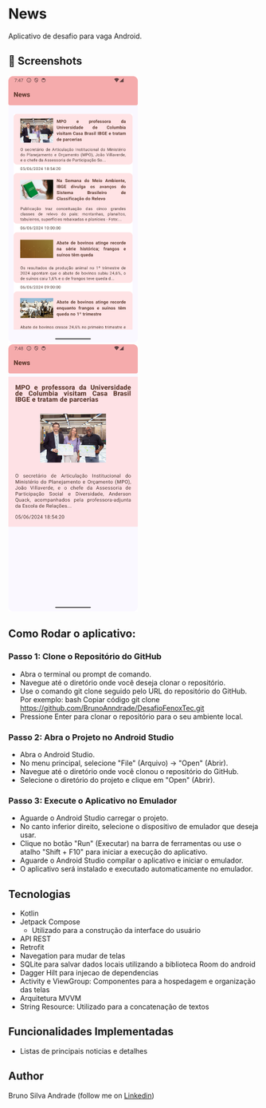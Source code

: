 # News
Aplicativo de desafio para vaga Android. 

## :camera_flash: Screenshots
<!-- You can add more screenshots here if you like -->
<img src="/result/imagem1.png" width="260">&emsp;<img src="/result/imagem2.png" width="260">&emsp;

## Como Rodar o aplicativo:

### Passo 1: Clone o Repositório do GitHub

- Abra o terminal ou prompt de comando.
- Navegue até o diretório onde você deseja clonar o repositório.
- Use o comando git clone seguido pelo URL do repositório do GitHub. Por exemplo: bash Copiar código git clone https://github.com/BrunoAnndrade/DesafioFenoxTec.git
- Pressione Enter para clonar o repositório para o seu ambiente local.

### Passo 2: Abra o Projeto no Android Studio

- Abra o Android Studio.
- No menu principal, selecione "File" (Arquivo) -> "Open" (Abrir).
- Navegue até o diretório onde você clonou o repositório do GitHub.
- Selecione o diretório do projeto e clique em "Open" (Abrir).

### Passo 3: Execute o Aplicativo no Emulador

- Aguarde o Android Studio carregar o projeto.
- No canto inferior direito, selecione o dispositivo de emulador que deseja usar.
- Clique no botão "Run" (Executar) na barra de ferramentas ou use o atalho "Shift + F10" para iniciar a execução do aplicativo.
- Aguarde o Android Studio compilar o aplicativo e iniciar o emulador.
- O aplicativo será instalado e executado automaticamente no emulador.

## Tecnologias

* Kotlin
* Jetpack Compose
  - Utilizado para a construção da interface do usuário
* API REST
* Retrofit
* Navegation para mudar de telas
* SQLite para salvar dados locais utilizando a biblioteca Room do android
* Dagger Hilt para injecao de dependencias
* Activity e ViewGroup: Componentes para a hospedagem e organização das telas
* Arquitetura MVVM
* String Resource: Utilizado para a concatenação de textos
  
## Funcionalidades Implementadas

* Listas de principais noticias e detalhes


## Author
Bruno Silva Andrade (follow me on [Linkedin](https://www.linkedin.com/in/brunoanndrad/))
